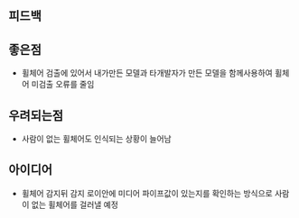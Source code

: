 ## 피드백

## 좋은점
- 휠체어 검출에 있어서 내가만든 모델과 타개발자가 만든 모델을 함께사용하여 휠체어 미검출 오류를 줄임

## 우려되는점 
- 사람이 없는 휠체어도 인식되는 상황이 늘어남

## 아이디어
- 휠체어 감지뒤 감지 로이안에 미디어 파이프값이 있는지를 확인하는 방식으로 사람이 없는 휠체어를 걸러낼 예정